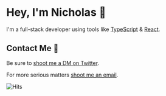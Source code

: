# Hey, I'm Nicholas 👋

I'm a full-stack developer using tools like [TypeScript](https://www.typescriptlang.org/) & [React](https://reactjs.org/).

## Contact Me 💌
Be sure to <a href="https://twitter.com/heynickn">shoot me a DM on Twitter</a>.

For more serious matters <a href="mailto:hi@notnick.io">shoot me an email</a>.

![Hits](https://hits-app.vercel.app/hits?url=https%3A%2F%2Fgithub.com%2Falsonick)
